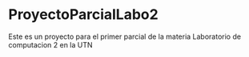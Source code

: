 # ProyectoParcialLabo2
Este es un proyecto para el primer parcial de la materia Laboratorio de computacion 2 en la UTN

